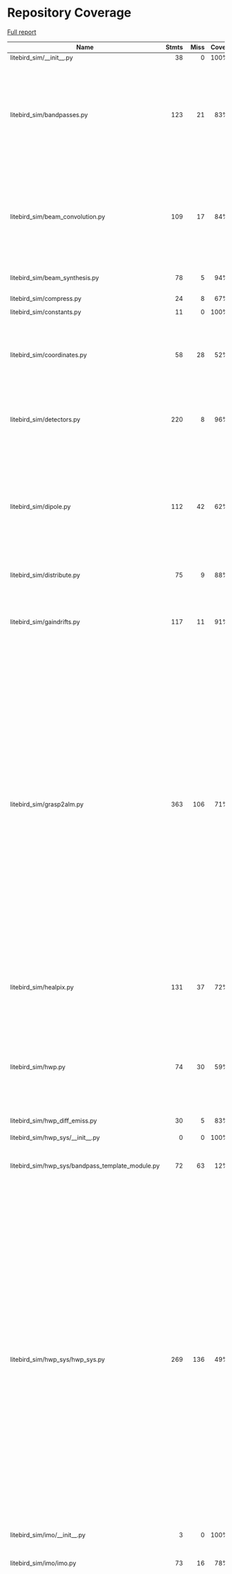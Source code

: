 # Repository Coverage

[Full report](https://htmlpreview.github.io/?https://github.com/litebird/litebird_sim/blob/python-coverage-comment-action-data/htmlcov/index.html)

| Name                                                 |    Stmts |     Miss |   Cover |   Missing |
|----------------------------------------------------- | -------: | -------: | ------: | --------: |
| litebird\_sim/\_\_init\_\_.py                        |       38 |        0 |    100% |           |
| litebird\_sim/bandpasses.py                          |      123 |       21 |     83% |101, 117, 129-130, 235-238, 250-251, 262, 308-309, 313-326, 341 |
| litebird\_sim/beam\_convolution.py                   |      109 |       17 |     84% |131, 149-151, 168, 314, 400-402, 410-412, 425, 434, 452-459 |
| litebird\_sim/beam\_synthesis.py                     |       78 |        5 |     94% |108, 257-261 |
| litebird\_sim/compress.py                            |       24 |        8 |     67% | 17, 27-33 |
| litebird\_sim/constants.py                           |       11 |        0 |    100% |           |
| litebird\_sim/coordinates.py                         |       58 |       28 |     52% |67-72, 97-100, 128-132, 163, 191-201, 221-239 |
| litebird\_sim/detectors.py                           |      220 |        8 |     96% |17, 266, 270-275, 435, 456, 583 |
| litebird\_sim/dipole.py                              |      112 |       42 |     62% |61, 67-69, 75-78, 83-84, 89-94, 99-102, 112-113, 120-125, 139-185, 385, 395, 405-414 |
| litebird\_sim/distribute.py                          |       75 |        9 |     88% |   113-122 |
| litebird\_sim/gaindrifts.py                          |      117 |       11 |     91% |238, 339, 391-395, 449, 465, 471, 546, 549, 553 |
| litebird\_sim/grasp2alm.py                           |      363 |      106 |     71% |88, 136-154, 166-190, 262-280, 296-310, 344, 353, 375-385, 394-417, 482-483, 490-491, 494, 501-502, 518, 525, 552, 556, 586, 600, 613-624, 684, 689, 702, 710, 718, 726, 792, 798-801 |
| litebird\_sim/healpix.py                             |      131 |       37 |     72% |123, 127, 170-171, 175-204, 286, 328, 342, 365 |
| litebird\_sim/hwp.py                                 |       74 |       30 |     59% |37, 67, 104, 116, 121, 126, 135-146, 152-173, 211, 262 |
| litebird\_sim/hwp\_diff\_emiss.py                    |       30 |        5 |     83% |15, 20-21, 41, 78 |
| litebird\_sim/hwp\_sys/\_\_init\_\_.py               |        0 |        0 |    100% |           |
| litebird\_sim/hwp\_sys/bandpass\_template\_module.py |       72 |       63 |     12% |20-27, 41-45, 64-91, 104, 133-217 |
| litebird\_sim/hwp\_sys/hwp\_sys.py                   |      269 |      136 |     49% |21, 25-28, 47-56, 68-96, 113-161, 166-203, 211-213, 220-224, 231-235, 258-268, 297-341, 364-375, 400-446, 507-526, 531, 543-546, 572, 583, 591, 594-597, 610, 688, 696, 700, 710, 712-762, 812-813, 817, 851, 913, 928-956 |
| litebird\_sim/imo/\_\_init\_\_.py                    |        3 |        0 |    100% |           |
| litebird\_sim/imo/imo.py                             |       73 |       16 |     78% |37-48, 53-58, 72, 90, 94, 107, 142 |
| litebird\_sim/imobrowser.py                          |      185 |      139 |     25% |29, 61-70, 75-83, 90-106, 109-112, 115-118, 121-124, 127-130, 133-136, 139-155, 158-168, 171-172, 175, 180-227, 230, 233, 236, 239-244, 247-250, 253-257, 261, 266-301, 304-307, 310-316, 319-325, 328, 332-337, 341-359 |
| litebird\_sim/install\_imo.py                        |      114 |       95 |     17% |23-32, 36-49, 59, 69-172, 181-233, 237-246, 255-273, 277 |
| litebird\_sim/io.py                                  |      241 |       27 |     89% |65, 69, 225-226, 233, 237, 271-272, 364-365, 467-473, 476, 499-500, 528, 531, 597, 605, 711-713, 749-754, 760 |
| litebird\_sim/madam.py                               |      148 |       15 |     90% |160, 294, 325-328, 348-350, 375, 397, 421, 452-456, 500 |
| litebird\_sim/mapmaking/\_\_init\_\_.py              |        5 |        0 |    100% |           |
| litebird\_sim/mapmaking/binner.py                    |      107 |       46 |     57% |82-90, 116-156, 167-177, 254-263, 420 |
| litebird\_sim/mapmaking/brahmap\_gls.py              |       13 |        8 |     38% |   111-137 |
| litebird\_sim/mapmaking/common.py                    |      236 |      149 |     37% |105, 175-176, 191-210, 226-235, 271-276, 299-308, 330-396, 410-421, 425-426, 433-434, 444-448, 454-458, 470-472, 482-507, 511-520, 524-535 |
| litebird\_sim/mapmaking/destriper.py                 |      575 |      178 |     69% |43, 112-163, 201, 378-405, 417-429, 497, 525-530, 539-541, 567-591, 618-642, 655-670, 746-749, 765-769, 796-823, 852-879, 991, 1008, 1132-1138, 1328-1329, 1331-1332, 1372-1382, 1422, 1660, 1691, 1721-1727, 1739-1741, 1795-1801, 2118, 2130, 2149, 2224, 2234 |
| litebird\_sim/mbs/\_\_init\_\_.py                    |        1 |        0 |    100% |           |
| litebird\_sim/mbs/mbs.py                             |      557 |      160 |     71% |69-70, 80-81, 260, 264, 359, 376-377, 393-394, 423-479, 503-505, 511, 515, 521, 539, 542-567, 575-580, 608-610, 619, 636, 643, 658-665, 709-714, 739-740, 746, 751-754, 759, 766, 813-818, 829, 846-847, 853, 859-862, 897-902, 911, 914-980, 1008-1009, 1046-1047, 1074 |
| litebird\_sim/mpi.py                                 |       46 |       14 |     70% |9-13, 52, 55, 98-104, 107 |
| litebird\_sim/mueller\_convolver.py                  |      170 |       20 |     88% |98, 107-112, 122-127, 145-146, 219, 221, 223, 225, 246, 341, 353 |
| litebird\_sim/noise.py                               |       60 |       12 |     80% |40-50, 145, 148, 151, 154, 253, 256 |
| litebird\_sim/non\_linearity.py                      |       42 |       14 |     67% |32-55, 89, 175, 178, 182 |
| litebird\_sim/observations.py                        |      348 |      140 |     60% |149-152, 163-164, 183, 190-191, 216, 229-230, 279-280, 284, 367-382, 387, 389, 396, 401, 427, 463-464, 478-620, 647-649, 684-708, 947, 958, 1037, 1054, 1117-1143 |
| litebird\_sim/plot\_fp.py                            |      184 |      161 |     12% |22-38, 50-66, 74-97, 105-129, 143-155, 163-194, 197-208, 216-219, 222-336, 342-343 |
| litebird\_sim/pointing\_sys.py                       |      183 |       29 |     84% |38, 50, 89, 92-97, 111, 114-118, 131-133, 138-143, 476-477, 543, 553-556 |
| litebird\_sim/pointings.py                           |       37 |        3 |     92% |223, 227, 235 |
| litebird\_sim/pointings\_in\_obs.py                  |       94 |       13 |     86% |107, 130-136, 173, 293-303 |
| litebird\_sim/profiler.py                            |       38 |        1 |     97% |        66 |
| litebird\_sim/quaternions.py                         |       21 |        0 |    100% |           |
| litebird\_sim/scan\_map.py                           |      108 |       38 |     65% |21-23, 29-34, 39-42, 48, 55-56, 71, 86-97, 199, 202, 242, 274-283, 405-407, 416-419 |
| litebird\_sim/scanning.py                            |      186 |       30 |     84% |40, 117-123, 169-190, 210-213, 288-293, 325-326, 492, 538, 612, 700, 813, 826, 929, 974 |
| litebird\_sim/seeding.py                             |      174 |       28 |     84% |39-53, 93, 107, 138, 221, 225, 228, 235, 244, 246, 253, 259, 262, 269-270, 273, 279, 325 |
| litebird\_sim/simulations.py                         |      772 |      238 |     69% |93, 99, 111, 119, 216-243, 403, 430, 433, 473-485, 654, 675-676, 679, 684, 689, 779, 802, 824, 875-884, 894, 932, 1082, 1086, 1147, 1154-1161, 1191, 1228-1230, 1278-1279, 1335, 1351-1352, 1430-1434, 1481-1488, 1512-1533, 1595-1596, 1638, 1685, 1690, 1778, 1787, 1820-1830, 1857, 1868-1878, 1929-1934, 1961-2027, 2045-2063, 2078-2087, 2117-2209, 2232-2264, 2273-2306, 2333-2362, 2437-2443, 2491 |
| litebird\_sim/spacecraft.py                          |      109 |       28 |     74% |22, 90-117, 147-203, 302, 307 |
| litebird\_sim/spherical\_harmonics.py                |      147 |       45 |     69% |101, 136, 189, 192, 290, 308-310, 332, 335, 344-353, 365, 370, 375, 399-405, 413, 418-424, 429-436, 439-441, 446, 499-503 |
| litebird\_sim/version.py                             |        2 |        0 |    100% |           |
|                                            **TOTAL** | **6883** | **2173** | **68%** |           |


## Setup coverage badge

Below are examples of the badges you can use in your main branch `README` file.

### Direct image

[![Coverage badge](https://raw.githubusercontent.com/litebird/litebird_sim/python-coverage-comment-action-data/badge.svg)](https://htmlpreview.github.io/?https://github.com/litebird/litebird_sim/blob/python-coverage-comment-action-data/htmlcov/index.html)

This is the one to use if your repository is private or if you don't want to customize anything.

### [Shields.io](https://shields.io) Json Endpoint

[![Coverage badge](https://img.shields.io/endpoint?url=https://raw.githubusercontent.com/litebird/litebird_sim/python-coverage-comment-action-data/endpoint.json)](https://htmlpreview.github.io/?https://github.com/litebird/litebird_sim/blob/python-coverage-comment-action-data/htmlcov/index.html)

Using this one will allow you to [customize](https://shields.io/endpoint) the look of your badge.
It won't work with private repositories. It won't be refreshed more than once per five minutes.

### [Shields.io](https://shields.io) Dynamic Badge

[![Coverage badge](https://img.shields.io/badge/dynamic/json?color=brightgreen&label=coverage&query=%24.message&url=https%3A%2F%2Fraw.githubusercontent.com%2Flitebird%2Flitebird_sim%2Fpython-coverage-comment-action-data%2Fendpoint.json)](https://htmlpreview.github.io/?https://github.com/litebird/litebird_sim/blob/python-coverage-comment-action-data/htmlcov/index.html)

This one will always be the same color. It won't work for private repos. I'm not even sure why we included it.

## What is that?

This branch is part of the
[python-coverage-comment-action](https://github.com/marketplace/actions/python-coverage-comment)
GitHub Action. All the files in this branch are automatically generated and may be
overwritten at any moment.